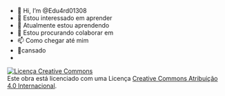 - 👋 Hi, I’m @Edu4rd01308
- 👀 Estou interessado em aprender
- 🌱 Atualmente estou aprendendo
- 💞️ Estou procurando colaborar em
- 📫 Como chegar até mim
- 🫠cansado
- 
<!---
Edu4rd01308/Edu4rd01308 is a ✨ special ✨ repository because its `README.md` (this file) appears on your GitHub profile.
You can click the Preview link to take a look at your changes.
--->
<a rel="license" href="http://creativecommons.org/licenses/by/4.0/"><img alt="Licença Creative Commons" style="border-width:0" src="https://i.creativecommons.org/l/by/4.0/88x31.png" /></a><br />Este obra está licenciado com uma Licença <a rel="license" href="http://creativecommons.org/licenses/by/4.0/">Creative Commons Atribuição 4.0 Internacional</a>.

